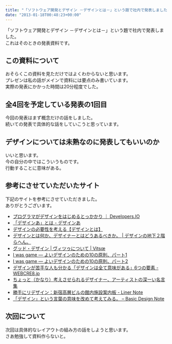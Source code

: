 ```yaml
---
title: "「ソフトウェア開発とデザイン －デザインとは－」という題で社内で発表しました"
date: "2013-01-18T00:48:23+00:00"
---
```


<script async class="speakerdeck-embed" data-id="c3481e0042e80130b322123138156909" data-ratio="1.77777777777778" src="//speakerdeck.com/assets/embed.js"></script>

「ソフトウェア開発とデザイン －デザインとは－」という題で社内で発表しました。  
これはそのときの発表資料です。

## この資料について

おそらくこの資料を見ただけではよくわからないと思います。  
プレゼンは私の話がメインで資料には要点のみ書いています。  
実際の発表にかかった時間は20分程度でした。

## 全4回を予定している発表の1回目

今回の発表はまず概念だけの話をしました。  
続いての発表で具体的な話をしていこうと思っています。

## デザインについては未熟なのに発表してもいいのか

いいと思います。  
今の自分の中ではこういうものです。  
行動することに意味がある。

## 参考にさせていただいたサイト

下記のサイトを参考にさせていただきました。  
ありがとうございます。

- [プログラマがデザインをはじめるとっかかり ｜ Developers.IO](https://dev.classmethod.jp/etc/programmer-design/)
- [「デザインあ」とは - デザインあ](http://www.nhk.or.jp/design-ah/about/)
- [デザインの必要性を考える【デザインとは】](http://creators-manual.com/designtoha/)
- [デザインとは何か、デザイナーとはどうあるべきか。 | デザインの地下２階らへん。](http://taisuke-k.jugem.jp/?eid=43)
- [グッド・デザイン | ヴィツゥについて | Vitsœ](https://www.vitsoe.com/jp/about/good-design)
- [I was game — よいデザインのための10の原則、パート1](http://iwasgame.tumblr.com/post/94328628421/%E3%82%88%E3%81%84%E3%83%87%E3%82%B6%E3%82%A4%E3%83%B3%E3%81%AE%E3%81%9F%E3%82%81%E3%81%AE10%E3%81%AE%E5%8E%9F%E5%89%87%E3%83%91%E3%83%BC%E3%83%881)
- [I was game — よいデザインのための10の原則、パート2](http://iwasgame.tumblr.com/post/94329933226/%E3%82%88%E3%81%84%E3%83%87%E3%82%B6%E3%82%A4%E3%83%B3%E3%81%AE%E3%81%9F%E3%82%81%E3%81%AE10%E3%81%AE%E5%8E%9F%E5%89%87%E3%83%91%E3%83%BC%E3%83%882)
- [デザインが苦手な人も分かる「デザインは全て意味がある」6つの要素 - WEBCRE8.jp](http://webcre8.jp/think/meaning-all-design.html)
- [ちょっと（かなり）考えさせられるデザイナー、アーティストの深ーい名言集](http://webdesignrecipes.com/designer-and-artist-quotes/)
- [勝手にリデザイン：新宿高層ビルの館内施設案内板 - Liner Note](https://note.openvista.jp/2011/redesigning-shinjuku-building-sign/)
- [「デザイン」という言葉の意味を改めて考えてみる。 – Basic Design Note](https://basicdesign-note.com/what-is-design/)

## 次回について

次回は具体的なレイアウトの組み方の話をしようと思います。  
さあ勉強して資料作らないと。
